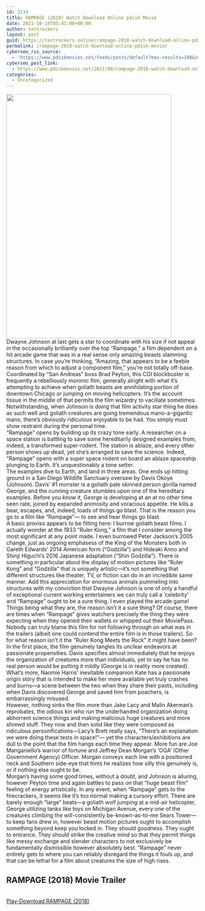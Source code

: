 ```yaml
---
id: 3134
title: RAMPAGE (2018) Watch Download Online pdisk Movie
date: 2021-10-16T05:43:00+00:00
author: tentrockers
layout: post
guid: https://tentrockers.online/rampage-2018-watch-download-online-pdisk-movie/
permalink: /rampage-2018-watch-download-online-pdisk-movie/
cyberseo_rss_source:
  - 'https://www.pdiskmovies.net/feeds/posts/default?max-results=100&start-index=901'
cyberseo_post_link:
  - https://www.pdiskmovies.net/2021/08/rampage-2018-watch-download-online.html
categories:
  - Uncategorized
---
```

<div class="separator">
  <a href="https://1.bp.blogspot.com/-1-YB8NIrqFg/YRvUgl_FeyI/AAAAAAAAASc/t6B98ZkQrFEOVCuF1mdvEJ2aQz9_tR4fACLcBGAsYHQ/s2048/RAMPAGE%2B%25282018%2529%2BFull%2Bonline%2BPdisk%2Bmovie.jpg"><img loading="lazy" border="0" data-original-height="2048" data-original-width="1382" height="640" src="https://1.bp.blogspot.com/-1-YB8NIrqFg/YRvUgl_FeyI/AAAAAAAAASc/t6B98ZkQrFEOVCuF1mdvEJ2aQz9_tR4fACLcBGAsYHQ/w432-h640/RAMPAGE%2B%25282018%2529%2BFull%2Bonline%2BPdisk%2Bmovie.jpg" width="432" /></a>
</div>

<div>
  <div>
    <span>Dwayne Johnson at last gets a star to coordinate with his size if not appeal in the occasionally brilliantly over the top &#8220;Rampage,&#8221; a film dependent on a hit arcade game that was in a real sense only amazing beasts slamming structures. In case you&#8217;re thinking, &#8220;Amazing, that appears to be a feeble reason from which to adjust a component film,&#8221; you&#8217;re not totally off-base. Coordinated by &#8220;San Andreas&#8221; boss Brad Peyton, this CGI blockbuster is frequently a rebelliously moronic film, generally alright with what it&#8217;s attempting to achieve when goliath beasts are annihilating portion of downtown Chicago or jumping on moving helicopters. It&#8217;s the account tissue in the middle of that permits the film wizardry to vacillate sometimes. Notwithstanding, when Johnson is doing that film activity star thing he does as such well and goliath creatures are going tremendous mano-a-gigantic mano, there&#8217;s obviously ridiculous enjoyable to be had. You simply must show restraint during the personal time.&nbsp;</span>
  </div>
  
  <div>
    <span>&#8220;Rampage&#8221; opens by building up its crazy tone early. A researcher on a space station is battling to save some hereditarily designed examples from, indeed, a transformed super-rodent. The station is ablaze, and every other person shows up dead, yet she&#8217;s arranged to save the science. Indeed, &#8220;Rampage&#8221; opens with a super space rodent on board an ablaze spaceship plunging to Earth. It&#8217;s unquestionably a tone setter.&nbsp;</span>
  </div>
  
  <div>
    <span>The examples dive to Earth, and land in three areas. One ends up hitting ground in a San Diego Wildlife Sanctuary oversaw by Davis Okoye (Johnson). Davis&#8217; #1 monster is a goliath pale skinned person gorilla named George, and the cunning creature stumbles upon one of the hereditary examples. Before you know it, George is developing at an at no other time seen rate, joined by expanded animosity and voracious appetite. He kills a bear, escapes, and, indeed, loads of things go blast. That is the reason you go to a film like &#8220;Rampage&#8221;— to see and hear things go blast.&nbsp;</span>
  </div>
  
  <div>
    <span>A basic proviso appears to be fitting here: I burrow goliath beast films. I actually wonder at the 1933 &#8220;Ruler Kong,&#8221; a film that I consider among the most significant at any point made. I even burrowed Peter Jackson&#8217;s 2005 change, just as ongoing emphasess of the King of the Monsters both in Gareth Edwards&#8217; 2014 American form (&#8220;Godzilla&#8221;) and Hideaki Anno and Shinji Higuchi&#8217;s 2016 Japanese adaptation (&#8220;Shin Godzilla&#8221;). There is something in particular about the display of motion pictures like &#8220;Ruler Kong&#8221; and &#8220;Godzilla&#8221; that is uniquely artistic—it&#8217;s not something that different structures like theater, TV, or fiction can do in an incredible same manner. Add this appreciation for enormous animals pummeling into structures with my conviction that Dwayne Johnson is one of only a handful of exceptional current working entertainers we can truly call a &#8216;celebrity&#8217; and &#8220;Rampage&#8221; ought to be a sure thing. I even played the arcade game!&nbsp;</span>
  </div>
  
  <div>
    <span>Things being what they are, the reason isn&#8217;t it a sure thing? Of course, there are times when &#8220;Rampage&#8221; gives watchers precisely the thing they were expecting when they opened their wallets or whipped out their MoviePass. Nobody can truly blame this film for not following through on what was in the trailers (albeit one could contend the entire film is in those trailers). So for what reason isn&#8217;t it the &#8220;Ruler Kong Meets the Rock&#8221; it might have been? In the first place, the film genuinely tangles its unclear endeavors at passionate propensities. Davis specifies almost immediately that he enjoys the organization of creatures more than individuals, yet to say he has no real person would be putting it mildly (George is in reality more created). What&#8217;s more, Naomie Harris&#8217; inevitable companion Kate has a passionate origin story that is intended to make her more available yet truly crashes and burns—a scene between the two when they share their pasts, including when Davis discovered George and saved him from poachers, is embarrassingly misused.&nbsp;</span>
  </div>
  
  <div>
    <span>However, nothing sinks the film more than Jake Lacy and Malin Akerman&#8217;s reprobates, the odious kin who run the underhanded organization doing abhorrent science things and making malicious huge creatures and more shrewd stuff. They now and then solid like they were composed as ridiculous personifications—Lacy&#8217;s Brett really says, &#8220;There&#8217;s an explanation we were doing these tests in space!&#8221;— yet the characters/exhibitions are dull to the point that the film hangs each time they appear. More fun are Joe Manganiello&#8217;s warrior of fortune and Jeffrey Dean Morgan&#8217;s &#8216;OGA&#8217; (Other Government Agency) Officer. Morgan conveys each line with a positioned neck and Southern side-eye that hints he realizes how silly this genuinely is, or if nothing else ought to be.&nbsp;</span>
  </div>
  
  <div>
    <span>Morgan&#8217;s having some good times, without a doubt, and Johnson is alluring, however Peyton time and again battles to pass on that &#8220;huge beast film&#8221; feeling of energy artistically. In any event, when &#8220;Rampage&#8221; gets to the firecrackers, it seems like it&#8217;s too normal making a cursory effort. There are barely enough &#8220;large&#8221; beats—a goliath wolf jumping at a mid-air helicopter, George utilizing tanks like toys on Michigan Avenue, every one of the creatures climbing the will-consistently be-known-as-to-me Sears Tower—to keep fans drew in, however beast motion pictures ought to accomplish something beyond keep you locked in. They should goodness. They ought to entrance. They should strike the creative mind so that they permit things like messy exchange and slender characters to not exclusively be fundamentally dismissible however absolutely best. &#8220;Rampage&#8221; never entirely gets to where you can reliably disregard the things it fouls up, and that can be lethal for a film about creatures the size of high rises.</span>
  </div>
</div>

<div>
  <h2>
    <span>RAMPAGE (2018) Movie Trailer</span>
  </h2>
</div>

  
<a href="https://kofilink.com/1/bnYyaXY5MDAxd3B5?dn=1" onclick="window.open('https://kofilink.com/1/bnYyaXY5MDAxd3B5?dn=1','popup','width=600,height=600'); return false;" target="popup" rel="noopener"><br /> Play-Download RAMPAGE (2018)<br /> </a>